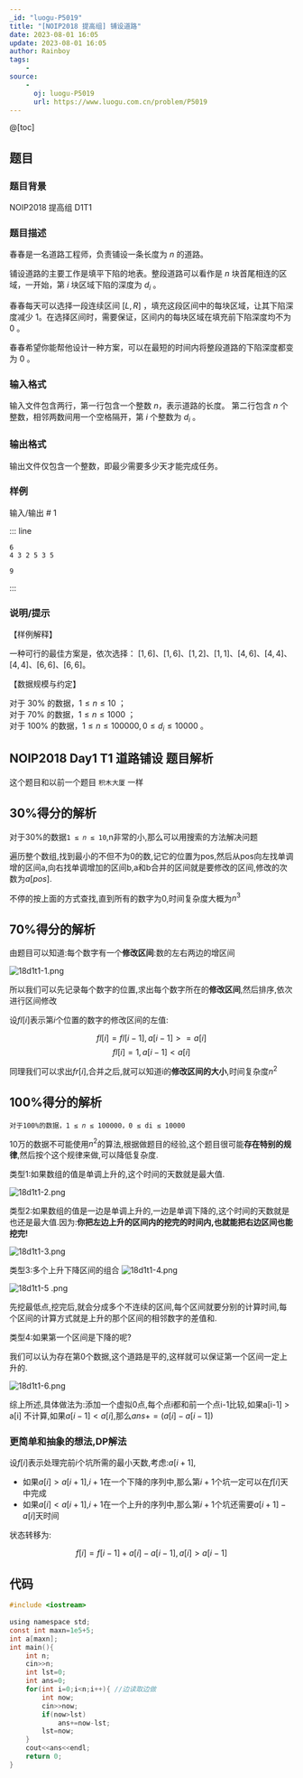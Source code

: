 ```yaml
---
_id: "luogu-P5019"
title: "[NOIP2018 提高组] 铺设道路"
date: 2023-08-01 16:05
update: 2023-08-01 16:05
author: Rainboy
tags:
    - 
source: 
    - 
      oj: luogu-P5019
      url: https://www.luogu.com.cn/problem/P5019
---
```


@[toc]

## 题目

### 题目背景 
NOIP2018 提高组 D1T1



### 题目描述

春春是一名道路工程师，负责铺设一条长度为 $n$ 的道路。 

铺设道路的主要工作是填平下陷的地表。整段道路可以看作是 $n$ 块首尾相连的区域，一开始，第 $i$ 块区域下陷的深度为 $d_i$ 。 

春春每天可以选择一段连续区间 $[L,R]$ ，填充这段区间中的每块区域，让其下陷深度减少 $1$。在选择区间时，需要保证，区间内的每块区域在填充前下陷深度均不为 $0$ 。 

春春希望你能帮他设计一种方案，可以在最短的时间内将整段道路的下陷深度都变为 $0$ 。 



### 输入格式
输入文件包含两行，第一行包含一个整数 $n$，表示道路的长度。 第二行包含 $n$ 个整数，相邻两数间用一个空格隔开，第 $i$ 个整数为 $d_i$ 。 



### 输出格式

输出文件仅包含一个整数，即最少需要多少天才能完成任务。 



### 样例



输入/输出 # 1

::: line
```
6   
4 3 2 5 3 5 

```

```
9
```
:::





### 说明/提示
【样例解释】

一种可行的最佳方案是，依次选择： 
$[1,6]$、$[1,6]$、$[1,2]$、$[1,1]$、$[4,6]$、$[4,4]$、$[4,4]$、$[6,6]$、$[6,6]$。   

【数据规模与约定】

对于 $30\%$ 的数据，$1 ≤ n ≤ 10$ ；    
对于 $70\%$ 的数据，$1 ≤ n ≤ 1000$ ；     
对于 $100\%$ 的数据，$1 ≤ n ≤ 100000 , 0 ≤ d_i ≤ 10000$ 。   



## NOIP2018 Day1 T1 道路铺设 题目解析

这个题目和以前一个题目 `积木大厦` 一样

## 30%得分的解析

对于30%的数据`1 ≤ 𝑛 ≤ 10`,n非常的小,那么可以用搜索的方法解决问题

遍历整个数组,找到最小的不但不为0的数,记它的位置为pos,然后从pos向左找单调增的区间a,向右找单调增加的区间b,a和b合并的区间就是要修改的区间,修改的次数为$a[pos]$.

不停的按上面的方式查找,直到所有的数字为0,时间复杂度大概为$n^3$

## 70%得分的解析

由题目可以知道:每个数字有一个**修改区间**:数的左右两边的增区间

![18d1t1-1.png](https://i.loli.net/2018/12/21/5c1c7626789a7.png)

所以我们可以先记录每个数字的位置,求出每个数字所在的**修改区间**,然后排序,依次进行区间修改

设$fl[i]$表示第$i$个位置的数字的修改区间的左值:

$$fl[i] = fl[i-1],a[i-1] >= a[i]$$
$$fl[i] = 1,a[i-1] < a[i]$$

同理我们可以求出$fr[i]$,合并之后,就可以知道i的**修改区间的大小**,时间复杂度$n^2$


## 100%得分的解析

```
对于100%的数据，1 ≤ 𝑛 ≤ 100000，0 ≤ di ≤ 10000 
```

10万的数据不可能使用$n^2$的算法,根据做题目的经验,这个题目很可能**存在特别的规律**,然后按个这个规律来做,可以降低复杂度.


类型1:如果数组的值是单调上升的,这个时间的天数就是最大值.

![18d1t1-2.png](https://i.loli.net/2018/12/21/5c1c7626899f3.png)

类型2:如果数组的值是一边是单调上升的,一边是单调下降的,这个时间的天数就是也还是最大值.因为:**你把左边上升的区间内的挖完的时间内,也就能把右边区间也能挖完!**

![18d1t1-3.png](https://i.loli.net/2018/12/21/5c1c7626919ba.png)

类型3:多个上升下降区间的组合
![18d1t1-4.png](https://i.loli.net/2018/12/21/5c1c76269e436.png)

![18d1t1-5 .png](https://i.loli.net/2018/12/21/5c1c76267d9fd.png)

先挖最低点,挖完后,就会分成多个不连续的区间,每个区间就要分别的计算时间,每个区间的计算方式就是上升的那个区间的相邻数字的差值和.

类型4:如果第一个区间是下降的呢?

我们可以认为存在第0个数据,这个道路是平的,这样就可以保证第一个区间一定上升的.

![18d1t1-6.png](https://i.loli.net/2018/12/21/5c1c76266b94b.png)

综上所述,具体做法为:添加一个虚拟0点,每个点i都和前一个点i-1比较,如果a[i-1] > a[i] 不计算,如果$a[i-1] <a[i]$,那么$ans += (a[i]- a[i-1])$


### 更简单和抽象的想法,DP解法

设$f[i]$表示处理完前$i$个坑所需的最小天数,考虑:$a[i+1]$,

- 如果$a[i] > a[i+1]$,$i+1$在一个下降的序列中,那么第$i+1$个坑一定可以在$f[i]$天中完成
- 如果$a[i] < a[i+1]$,$i+1$在一个上升的序列中,那么第$i+1$个坑还需要$a[i+1]-a[i]$天时间

状态转移为:

$$f[i] = f[i-1] + a[i]-a[i-1],a[i] > a[i-1]$$

## 代码

```c
#include <iostream>
 
using namespace std;
const int maxn=1e5+5;
int a[maxn];
int main(){
    int n;
    cin>>n;
    int lst=0;
    int ans=0;
    for(int i=0;i<n;i++){ //边读取边做
        int now;
        cin>>now;
        if(now>lst)
            ans+=now-lst;
        lst=now;
    }
    cout<<ans<<endl;
    return 0;
}
```
